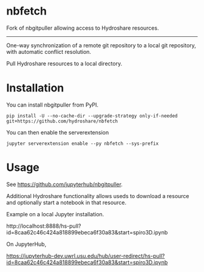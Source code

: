 # nbfetch

Fork of nbgitpuller allowing access to Hydroshare resources.

-------------------

One-way synchronization of a remote git repository to a local git repository,
with automatic conflict resolution.

Pull Hydroshare resources to a local directory.

# Installation

You can install nbgitpuller from PyPI.

    pip install -U --no-cache-dir --upgrade-strategy only-if-needed git+https://github.com/hydroshare/nbfetch

You can then enable the serverextension

    jupyter serverextension enable --py nbfetch --sys-prefix

# Usage

See https://github.com/jupyterhub/nbgitpuller.

Additional Hydroshare functionality allows useds to download a resource and optionally start a notebook in that resource.

Example on a local Jupyter installation.

  http://localhost:8888/hs-pull?id=8caa62c46c424a818899ebeca6f30a83&start=spiro3D.ipynb

On JupyterHub,

  https://jupyterhub-dev.uwrl.usu.edu/hub/user-redirect/hs-pull?id=8caa62c46c424a818899ebeca6f30a83&start=spiro3D.ipynb